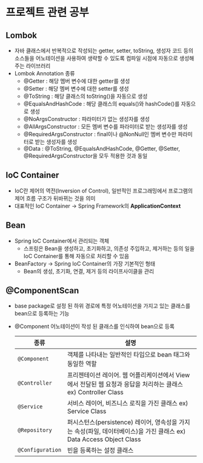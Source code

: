 # 프로젝트 관련 공부
## Lombok
- 자바 클래스에서 반복적으로 작성되는 getter, setter, toString, 생성자 코드 등의 소스들을 어노테이션을 사용하여 생략할 수 있도록 컴파일 시점에 자동으로 생성해주는 라이브러리
- Lombok Annotation 종류
    * @Getter : 해당 멤버 변수에 대한 getter를 생성
    * @Setter : 해당 멤버 변수에 대한 setter를 생성
    * @ToString : 해당 클래스의 toString()을 자동으로 생성
    * @EqualsAndHashCode : 해당 클래스의 equals()와 hashCode()를 자동으로 생성
    * @NoArgsConstructor : 파라미터가 없는 생성자를 생성
    * @AllArgsConstructor : 모든 멤버 변수를 파라미터로 받는 생성자를 생성
    * @RequiredArgsConstructor : final이나 @NonNull인 멤버 변수만 파라미터로 받는 생성자를 생성
    * @Data : @ToString, @EqualsAndHashCode, @Getter, @Setter, @RequiredArgsConstructor을 모두 적용한 것과 동일

## IoC Container
- IoC란 제어의 역전(Inversion of Control), 일반적인 프로그래밍에서 프로그램의 제어 흐름 구조가 뒤바뀌는 것을 의미
- 대표적인 IoC Container -> Spring Framework의 **ApplicationContext**

## Bean
- Spring IoC Container에서 관리되는 객체
    * 스프링은 Bean을 생성하고, 초기화하고, 의존성 주입하고, 제거하는 등의 일을 IoC Container를 통해 자동으로 처리할 수 있음
- BeanFactory -> Spring IoC Container의 가장 기본적인 형태
    * Bean의 생성, 초기화, 연결, 제거 등의 라이프사이클을 관리

## @ComponentScan
- base package로 설정 된 하위 경로에 특정 어노테이션을 가지고 있는 클래스를 bean으로 등록하는 기능
- @Component 어노테이션이 작성 된 클래스를 인식하여 bean으로 등록
    
    |종류|설명|
    |---|---|
    |`@Component`|객체를 나타내는 일반적인 타입으로 bean 태그와 동일한 역할|
    |`@Controller`|프리젠테이션 레이어. 웹 어플리케이션에서 View에서 전달된 웹 요청과 응답을 처리하는 클래스 ex) Controller Class|
    |`@Service`|서비스 레이어, 비즈니스 로직을 가진 클래스 ex) Service Class|
    |`@Repository`|퍼시스턴스(persistence) 레이어, 영속성을 가지는 속성(파일, 데이터베이스)을 가진 클래스 ex) Data Access Object Class|
    |`@Configuration`|빈을 등록하는 설정 클래스|


    
